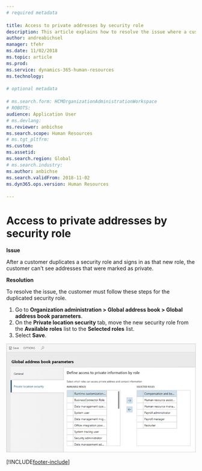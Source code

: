 ```yaml
---
# required metadata

title: Access to private addresses by security role
description: This article explains how to resolve the issue where a customer can't access private addresses.
author: andreabichsel
manager: tfehr
ms.date: 11/02/2018
ms.topic: article
ms.prod: 
ms.service: dynamics-365-human-resources
ms.technology: 

# optional metadata

# ms.search.form: HCMOrganizationAdministrationWorkspace
# ROBOTS: 
audience: Application User
# ms.devlang: 
ms.reviewer: anbichse
ms.search.scope: Human Resources
# ms.tgt_pltfrm: 
ms.custom: 
ms.assetid: 
ms.search.region: Global
# ms.search.industry: 
ms.author: anbichse
ms.search.validFrom: 2018-11-02
ms.dyn365.ops.version: Human Resources

---
```


# Access to private addresses by security role

**Issue**

After a customer duplicates a security role and signs in as that new role, the customer can't see addresses that were marked as private.

**Resolution**

To resolve the issue, the customer must follow these steps for the duplicated security role.

1. Go to **Organization administration \> Global address book \> Global address book parameters**.
2. On the **Private location security** tab, move the new security role from the **Available roles** list to the **Selected roles** list.
3. Select **Save**.

![Global address book parameters page](media/GAD-parameters.png)


[!INCLUDE[footer-include](../includes/footer-banner.md)]